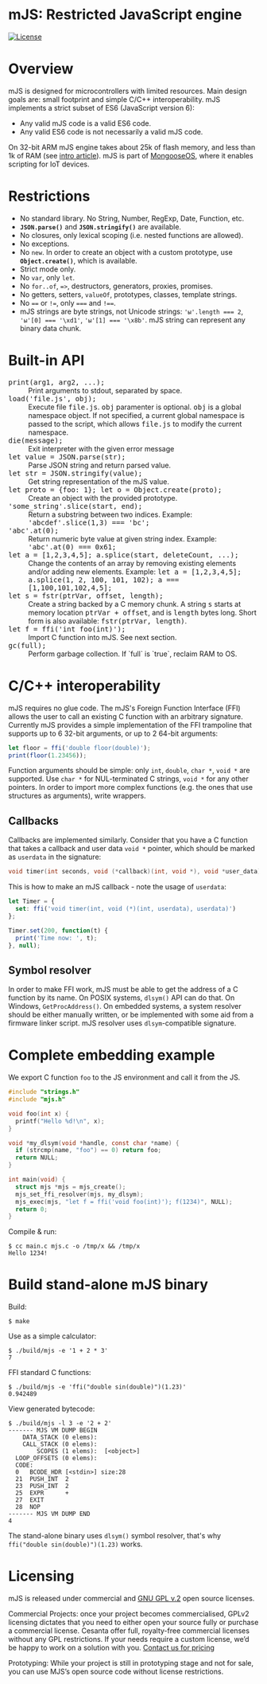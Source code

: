 mJS: Restricted JavaScript engine
====================================

[![License](https://img.shields.io/badge/license-GPL_2-green.svg)](https://github.com/cesanta/mjs/blob/master/LICENSE)

# Overview

mJS is designed for microcontrollers with limited resources. Main design
goals are: small footprint and simple C/C++ interoperability. mJS
implements a strict subset of ES6 (JavaScript version 6):

- Any valid mJS code is a valid ES6 code.
- Any valid ES6 code is not necessarily a valid mJS code.

On 32-bit ARM mJS engine takes about 25k of flash memory, and less than 1k
of RAM (see [intro article](http://goo.gl/zJYyWF)).
mJS is part of [MongooseOS](https://mongoose-os.com), 
where it enables scripting for IoT devices.

# Restrictions

- No standard library. No String, Number, RegExp, Date, Function, etc.
- **`JSON.parse()`** and **`JSON.stringify()`** are available.
- No closures, only lexical scoping (i.e. nested functions are allowed).
- No exceptions.
- No `new`. In order to create an object with a custom prototype, use
  **`Object.create()`**, which is available.
- Strict mode only.
- No `var`, only `let`.
- No `for..of`, `=>`, destructors, generators, proxies, promises.
- No getters, setters, `valueOf`, prototypes, classes, template strings.
- No `==` or `!=`, only `===` and `!==`.
- mJS strings are byte strings, not Unicode strings: `'ы'.length === 2`,
  `'ы'[0] === '\xd1'`, `'ы'[1] === '\x8b'`.
  mJS string can represent any binary data chunk.

# Built-in API


<dl>
  <dt><tt>print(arg1, arg2, ...);</tt></dt>
  <dd>Print arguments to stdout, separated by space.</dd>

  <dt><tt>load('file.js', obj);</tt></dt>
  <dd>Execute file <tt>file.js</tt>. <tt>obj</tt> paramenter is
  optional. <tt>obj</tt> is a global namespace object.
  If not specified, a current global namespace is passed to the script,
  which allows <tt>file.js</tt> to modify the current namespace.</dd>

  <dt><tt>die(message);</tt></dt>
  <dd>Exit interpreter with the given error message</dd>

  <dt><tt>let value = JSON.parse(str);</tt></dt>
  <dd>Parse JSON string and return parsed value.</dd>

  <dt><tt>let str = JSON.stringify(value);</tt></dt>
  <dd>Get string representation of the mJS value.</dd>

  <dt><tt>let proto = {foo: 1}; let o = Object.create(proto);</tt></dt>
  <dd>Create an object with the provided prototype.</dd>

  <dt><tt>'some_string'.slice(start, end);</tt></dt>
  <dd>Return a substring between two indices. Example:
  		<tt>'abcdef'.slice(1,3) === 'bc';</tt></dd>

  <dt><tt>'abc'.at(0);</tt></dt>
  <dd>Return numeric byte value at given string index. Example:
      <tt>'abc'.at(0) === 0x61;</tt></dd>

  <dt><tt>let a = [1,2,3,4,5]; a.splice(start, deleteCount, ...);</tt></dt>
  <dd>Change the contents of an array by removing existing elements and/or
    adding new elements. Example:
  <tt>let a = [1,2,3,4,5]; a.splice(1, 2, 100, 101, 102); a === [1,100,101,102,4,5];</tt></dd>

  <dt><tt>let s = fstr(ptrVar, offset, length);</tt></dt>
  <dd>Create a string backed by a C memory chunk. A string <tt>s</tt> starts
  at memory location <tt>ptrVar + offset</tt>, and is <tt>length</tt> bytes long.
  Short form is also available: <tt>fstr(ptrVar, length)</tt>.</dd>

  <dt><tt>let f = ffi('int foo(int)');</tt></dt>
  <dd>Import C function into mJS. See next section.</dd>

  <dt><tt>gc(full);</tt></dt>
  <dd>Perform garbage collection. If `full` is `true`, reclaim RAM to OS.</dd>
</dl>

# C/C++ interoperability

mJS requires no glue code. The mJS's Foreign Function Interface (FFI)
allows the user to call an existing C function with an arbitrary signature.
Currently mJS provides a simple implementation of the FFI trampoline
that supports up to 6 32-bit arguments, or up to 2 64-bit arguments:

```javascript
let floor = ffi('double floor(double)');
print(floor(1.23456));
```

Function arguments should be simple: only `int`, `double`, `char *`, `void *`
are supported. Use `char *` for NUL-terminated C strings, `void *` for any
other pointers. In order to import more complex functions
(e.g. the ones that use structures as arguments), write wrappers.

## Callbacks

Callbacks are implemented similarly. Consider that you have a C function
that takes a callback and user data `void *` pointer, which should be marked
as `userdata` in the signature:

```C
void timer(int seconds, void (*callback)(int, void *), void *user_data);
```

This is how to make an mJS callback - note the usage of `userdata`:

```javascript
let Timer = {
  set: ffi('void timer(int, void (*)(int, userdata), userdata)')
};

Timer.set(200, function(t) {
  print('Time now: ', t);
}, null);
```

## Symbol resolver

In order to make FFI work, mJS must be able to get the address of a C
function by its name. On POSIX systems, `dlsym()` API can do that. On
Windows, `GetProcAddress()`. On embedded systems, a system resolver should
be either manually written, or be implemented with some aid from a firmware
linker script. mJS resolver uses `dlsym`-compatible signature. 

# Complete embedding example

We export C function `foo` to the JS environment and call it from the JS.

```c
#include "strings.h"
#include "mjs.h"

void foo(int x) {
  printf("Hello %d!\n", x);
}

void *my_dlsym(void *handle, const char *name) {
  if (strcmp(name, "foo") == 0) return foo;
  return NULL;
}

int main(void) {
  struct mjs *mjs = mjs_create();
  mjs_set_ffi_resolver(mjs, my_dlsym);
  mjs_exec(mjs, "let f = ffi('void foo(int)'); f(1234)", NULL);
  return 0;
}
```

Compile & run:

```
$ cc main.c mjs.c -o /tmp/x && /tmp/x
Hello 1234!
```

# Build stand-alone mJS binary

Build:
```
$ make
```

Use as a simple calculator:
```
$ ./build/mjs -e '1 + 2 * 3'
7
```

FFI standard C functions:
```
$ ./build/mjs -e 'ffi("double sin(double)")(1.23)'
0.942489
```

View generated bytecode:
```
$ ./build/mjs -l 3 -e '2 + 2'
------- MJS VM DUMP BEGIN
    DATA_STACK (0 elems):
    CALL_STACK (0 elems):
        SCOPES (1 elems):  [<object>]
  LOOP_OFFSETS (0 elems):
  CODE:
  0   BCODE_HDR [<stdin>] size:28
  21  PUSH_INT  2
  23  PUSH_INT  2
  25  EXPR      +
  27  EXIT
  28  NOP
------- MJS VM DUMP END
4
```

The stand-alone binary uses `dlsym()` symbol resolver, that's why
`ffi("double sin(double)")(1.23)` works.

# Licensing

mJS is released under commercial and
[GNU GPL v.2](http://www.gnu.org/licenses/old-licenses/gpl-2.0.html)
open source licenses.

Commercial Projects: once your project becomes commercialised, GPLv2 licensing
dictates that you need to either open your source fully or purchase a
commercial license. Cesanta offer full, royalty-free commercial licenses
without any GPL restrictions. If your needs require a custom license, we’d be
happy to work on a solution with you.
[Contact us for pricing](https://mongoose-os.com/contact.html)

Prototyping: While your project is still in prototyping stage and not for sale,
you can use MJS’s open source code without license restrictions.

